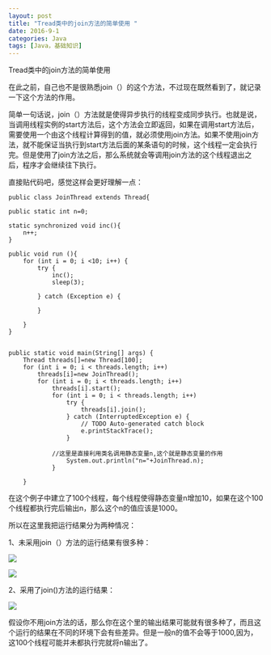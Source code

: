 ```yaml
---
layout: post
title: "Tread类中的join方法的简单使用 "
date: 2016-9-1
categories: Java
tags: [Java，基础知识]
---
```

Tread类中的join方法的简单使用

<!-- more -->
在此之前，自己也不是很熟悉join（）的这个方法，不过现在既然看到了，就记录一下这个方法的作用。

简单一句话说，join（）方法就是使得异步执行的线程变成同步执行。也就是说，当调用线程实例的start方法后，这个方法会立即返回，如果在调用start方法后，需要使用一个由这个线程计算得到的值，就必须使用join方法。如果不使用join方法，就不能保证当执行到start方法后面的某条语句的时候，这个线程一定会执行完。但是使用了join方法之后，那么系统就会等调用join方法的这个线程退出之后，程序才会继续往下执行。

直接贴代码吧，感觉这样会更好理解一点：


    public class JoinThread extends Thread{
	
	public static int n=0;
	
	static synchronized void inc(){
		n++;
	}
	
	public void run (){
		for (int i = 0; i <10; i++) {
			try {
				inc();
				sleep(3);
				
			} catch (Exception e) {
				
			}
			
		}
	}
	

	public static void main(String[] args) {
		Thread threads[]=new Thread[100];
		for (int i = 0; i < threads.length; i++) 
			threads[i]=new JoinThread();
			for (int i = 0; i < threads.length; i++) 
				threads[i].start();
				for (int i = 0; i < threads.length; i++) 
					try {
						threads[i].join();
					} catch (InterruptedException e) {
						// TODO Auto-generated catch block
						e.printStackTrace();
					}
				
				//这里是直接利用类名调用静态变量n,这个就是静态变量的作用
					System.out.println("n="+JoinThread.n);
				}
			
		}
		
在这个例子中建立了100个线程，每个线程使得静态变量n增加10，如果在这个100个线程都执行完后输出n，那么这个n的值应该是1000。

所以在这里我把运行结果分为两种情况：

1、未采用join（）方法的运行结果有很多种：

![](http://obzqtmk2d.bkt.clouddn.com/2.PNG)

![](http://obzqtmk2d.bkt.clouddn.com/3.PNG)

2、采用了join()方法的运行结果：

![](http://obzqtmk2d.bkt.clouddn.com/1.PNG)


假设你不用join方法的话，那么你在这个里的输出结果可能就有很多种了，而且这个运行的结果在不同的环境下会有些差异。但是一般n的值不会等于1000,因为，这100个线程可能并未都执行完就将n输出了。
	


